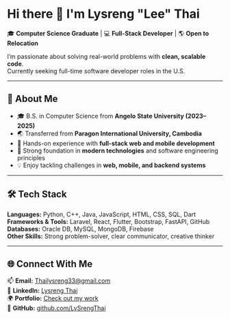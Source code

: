 # Hi there 👋 I'm Lysreng "Lee" Thai  

🎓 **Computer Science Graduate** | 💻 **Full-Stack Developer** | 🌎 **Open to Relocation**  

I’m passionate about solving real-world problems with **clean, scalable code**.  
Currently seeking full-time software developer roles in the U.S.  

---

## 🚀 About Me  
- 🎓 B.S. in Computer Science from **Angelo State University (2023–2025)**  
- 🌏 Transferred from **Paragon International University, Cambodia**  
- 🔧 Hands-on experience with **full-stack web and mobile development**  
- 🌟 Strong foundation in **modern technologies** and software engineering principles  
- 💡 Enjoy tackling challenges in **web, mobile, and backend systems**  

---

## 🛠️ Tech Stack  

**Languages:** Python, C++, Java, JavaScript, HTML, CSS, SQL, Dart  
**Frameworks & Tools:** Laravel, React, Flutter, Bootstrap, FastAPI, GitHub  
**Databases:** Oracle DB, MySQL, MongoDB, Firebase  
**Other Skills:** Strong problem-solver, clear communicator, creative thinker  

---

## 🌐 Connect With Me  

📫 **Email:** [Thailysreng33@gmail.com](mailto:Thailysreng33@gmail.com)  
💼 **LinkedIn:** [Lysreng Thai](http://www.linkedin.com/in/lysreng-thai-49b401339)  
🌍 **Portfolio:** [Check out my work](https://lysreng-thai-portfolio-fjl0wtym1-lysreng-thais-projects.vercel.app/)  
🐙 **GitHub:** [github.com/LySrengThai](https://github.com/LySrengThai)  
